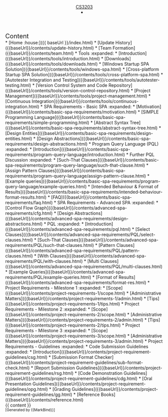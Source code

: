 <head-bottom>
  <link rel="stylesheet" href="{{baseUrl}}/stylesheets/main.css">
</head-bottom>

<header sticky>
  <navbar type="dark">
    <a slot="brand" href="{{baseUrl}}/index.html" title="Home" class="navbar-brand">CS3203</a>
    <!-- <li><a href="{{baseUrl}}/contents/team.html" class="nav-link">Team Formation</a></li>
    <dropdown header="Tools" class="nav-link">
      <li><a href="{{baseUrl}}/contents/tools/introduction.html" class="dropdown-item">Introduction</a></li>
      <li><a href="{{baseUrl}}/contents/tools/downloads.html" class="dropdown-item">Downloads</a></li>
      <li><a href="{{baseUrl}}/contents/tools/windows-spa.html" class="dropdown-item">Windows Startup SPA Solution<a></li>
      <li><a href="{{baseUrl}}/contents/topic3a.html" class="dropdown-item">Cross-platform Startup SPA Solution</a></li>
      <li><a href="{{baseUrl}}/contents/topic3a.html" class="dropdown-item">Autotester Integration and Testing</a></li>
      <li><a href="{{baseUrl}}/contents/topic3a.html" class="dropdown-item">Version Control System and Code Repository</a></li>
      <li><a href="{{baseUrl}}/contents/topic3a.html" class="dropdown-item">Project Management</a></li>
      <li><a href="{{baseUrl}}/contents/topic3a.html" class="dropdown-item">Continuous Integration</a></li>
    </dropdown> -->
    <li slot="right">
      <form class="navbar-form">
        <searchbar :data="searchData" placeholder="Search" :on-hit="searchCallback" menu-align-right></searchbar>
      </form>
    </li>
  </navbar>
</header>

<div id="flex-body">
  <nav id="site-nav">
    <div class="site-nav-top">
      <div class="fw-bold mb-2" style="font-size: 1.25rem;">Content</div>
    </div>
    <div class="nav-component slim-scroll">
      <site-nav>
* [Home :house:]({{ baseUrl }}/index.html)
* [Update History]({{baseUrl}}/contents/update-history.html)
* [Team Formation]({{baseUrl}}/contents/team.html)
* Tools :expanded:
  * [Introduction]({{baseUrl}}/contents/tools/introduction.html)
  * [Downloads]({{baseUrl}}/contents/tools/downloads.html)
  * [Windows Startup SPA Solution]({{baseUrl}}/contents/tools/windows-spa.html)
  * [Cross-platform Startup SPA Solution]({{baseUrl}}/contents/tools/cross-platform-spa.html)
  * [Autotester Integration and Testing]({{baseUrl}}/contents/tools/autotester-testing.html)
  * [Version Control System and Code Repository]({{baseUrl}}/contents/tools/version-control-repository.html)
  * [Project Management]({{baseUrl}}/contents/tools/project-management.html)
  * [Continuous Integration]({{baseUrl}}/contents/tools/continuous-integration.html)
* SPA Requirements - Basic SPA :expanded:
  * [Motivation]({{baseUrl}}/contents/basic-spa-requirements/motivation.html)
  * [SIMPLE Programming Language]({{baseUrl}}/contents/basic-spa-requirements/simple-programming.html)
  * [Abstract Syntax Tree]({{baseUrl}}/contents/basic-spa-requirements/abstract-syntax-tree.html)
  * [Design Entities]({{baseUrl}}/contents/basic-spa-requirements/design-entities.html)
  * [Design Abstractions]({{baseUrl}}/contents/basic-spa-requirements/design-abstractions.html)
  * Program Query Language (PQL) :expanded:
    * [Introduction]({{baseUrl}}/contents/basic-spa-requirements/program-query-language/introduction.html)
    * Further PQL Discussion :expanded:
      * [Such-That Clauses]({{baseUrl}}/contents/basic-spa-requirements/program-query-language/such-that-clause.html)
      * [Assign Pattern Clauses]({{baseUrl}}/contents/basic-spa-requirements/program-query-language/assign-pattern-clause.html)
    * [Example queries]({{baseUrl}}/contents/basic-spa-requirements/program-query-language/example-queries.html)
  * [Intended Behaviour & Format of Results]({{baseUrl}}/contents/basic-spa-requirements/intended-behaviour-format-results.html)
  * [FAQ]({{baseUrl}}/contents/basic-spa-requirements/faq.html)
* SPA Requirements - Advanced SPA :expanded:
  * [Control Flow Graph]({{baseUrl}}/contents/advanced-spa-requirements/cfg.html)
  * [Design Abstractions]({{baseUrl}}/contents/advanced-spa-requirements/design-abstractions.html)
  * PQL :expanded:
    * [Introduction]({{baseUrl}}/contents/advanced-spa-requirements/pql.html)
    * [Select Clauses]({{baseUrl}}/contents/advanced-spa-requirements/PQL/select-clauses.html)
    * [Such-That Clauses]({{baseUrl}}/contents/advanced-spa-requirements/PQL/such-that-clauses.html)
    * [Pattern Clauses]({{baseUrl}}/contents/advanced-spa-requirements/PQL/pattern-clauses.html)
    * [With Clauses]({{baseUrl}}/contents/advanced-spa-requirements/PQL/with-clauses.html)
    * [Multi Clauses]({{baseUrl}}/contents/advanced-spa-requirements/PQL/multi-clauses.html)
    * [Example Queries]({{baseUrl}}/contents/advanced-spa-requirements/PQL/example-queries.html)
  * [Format of Results]({{baseUrl}}/contents/advanced-spa-requirements/format-res.html)
* Project Requirements - Milestone 1 :expanded:
  * [Scope]({{baseUrl}}/contents/project-requirements-1/scope.html)
  * [Administrative Matters]({{baseUrl}}/contents/project-requirements-1/admin.html)
  * [Tips]({{baseUrl}}/contents/project-requirements-1/tips.html)
* Project Requirements - Milestone 2 :expanded:
  * [Scope]({{baseUrl}}/contents/project-requirements-2/scope.html)
  * [Administrative Matters]({{baseUrl}}/contents/project-requirements-2/admin.html)
  * [Tips]({{baseUrl}}/contents/project-requirements-2/tips.html)
* Project Requirements - Milestone 3 :expanded:
  * [Scope]({{baseUrl}}/contents/project-requirements-3/scope.html)
  * [Administrative Matters]({{baseUrl}}/contents/project-requirements-3/admin.html)
* Project Requirements - Guidelines :expanded:
  * Code Submission Guidelines :expanded:
    * [Introduction]({{baseUrl}}/contents/project-requirement-guidelines/csg.html)
    * [Submission Format Checker]({{baseUrl}}/contents/project-requirement-guidelines/sub-format-check.html)
  * [Report Submission Guidelines]({{baseUrl}}/contents/project-requirement-guidelines/rsg.html)
  * [Code Demonstration Guidelines]({{baseUrl}}/contents/project-requirement-guidelines/cdg.html)
  * [Oral Presentation Guidelines]({{baseUrl}}/contents/project-requirement-guidelines/opg.html)
  * [Grading Guidelines]({{baseUrl}}/contents/project-requirement-guidelines/gg.html)
* [Reference Books]({{baseUrl}}/contents/reference.html)
      </site-nav>
    </div>
  </nav>
  <div id="content-wrapper">
    {{ content }}
  </div>
  <nav id="page-nav">
    <div class="nav-component slim-scroll">
      <page-nav />
    </div>
  </nav>
</div>

<footer>
  <!-- Support MarkBind by including a link to us on your landing page! -->
  <div class="text-center">
    <small>[Generated by {{MarkBind}}]</small>
  </div>
</footer>
